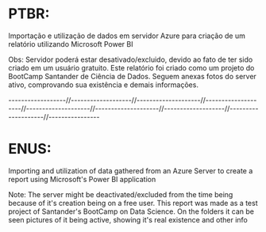 # PTBR:
Importação e utilização de dados em servidor Azure para criação de um relatório utilizando Microsoft Power BI

Obs: Servidor poderá estar desativado/excluido, devido ao fato de ter sido criado em um usuário gratuito. Este relatório foi criado como um projeto do BootCamp Santander de Ciência de Dados.
Seguem anexas fotos do server ativo, comprovando sua existência e demais informações.

------------------//-------------------//--------------------//--------------------//--------------------//--------------------//-------------------//--------------------//----------------

# ENUS:
Importing and utilization of data gathered from an Azure Server to create a report using Microsoft's Power BI application

Note: The server might be deactivated/excluded from the time being because of it's creation being on a free user. This report was made as a test project of Santander's BootCamp on Data Science.
On the folders it can be seen pictures of it being active, showing it's real existence and other info
